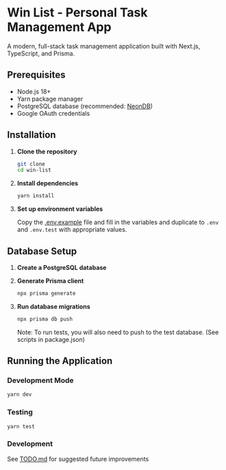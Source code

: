 # Win List - Personal Task Management App

A modern, full-stack task management application built with Next.js, TypeScript, and Prisma.

## Prerequisites

-   Node.js 18+
-   Yarn package manager
-   PostgreSQL database (recommended: [NeonDB](https://neon.com/))
-   Google OAuth credentials

## Installation

1. **Clone the repository**

    ```bash
    git clone
    cd win-list
    ```

2. **Install dependencies**

    ```bash
    yarn install
    ```

3. **Set up environment variables**

    Copy the [.env.example](.env.example) file and fill in the variables and duplicate to `.env` and `.env.test` with appropriate values.

## Database Setup

1. **Create a PostgreSQL database**

2. **Generate Prisma client**

    ```bash
    npx prisma generate
    ```

3. **Run database migrations**

    ```bash
    npx prisma db push
    ```

    Note: To run tests, you will also need to push to the test database. (See scripts in package.json)

## Running the Application

### Development Mode

```bash
yarn dev
```

### Testing

```bash
yarn test
```

### Development

See [TODO.md](TODO.md) for suggested future improvements
